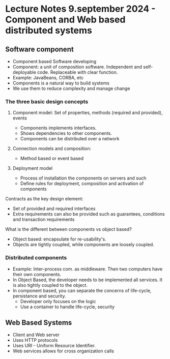 # Lecture Notes 9.september 2024 - Component and Web based distributed systems


## Software component 

- Component based Software developing
- Component: a unit of composition software. Independent and self-deployable code. Replaceable with clear function.
- Example: JavaBeans, CORBA, etc
- Components is a natural way to build systems
- We use them to reduce complexity and manage change 


### The three basic design concepts

1. Component model: Set of properties, methods (required and provided), events 
   - Components implements interfaces. 
   - Shows dependencies to other components. 
   - Components can be distributed over a network

2. Connection models and composition: 
    - Method based or event based

3. Deployment model 
    - Process of installation the components on servers and such 
    - Define rules for deployment, composition and activation of components
  
Contracts as the key design element: 
- Set of provided and required interfaces
- Extra requirements can also be provided such as guarantees, conditions and transaction requirements

What is the different between components vs object based?
- Object based: encapsulate for re-usability's. 
- Objects are tightly coupled, while components are loosely coupled. 


### Distributed components

- Example: Inter-process com. as middleware. Then two computers have their own components. 
- In Object Based, the developer needs to be implemented all services. It is also tightly coupled to the object. 
- In component based, you can separate the concerns of life-cycle, persistance and security. 
  - Developer only focuses on the logic
  - Use a container to handle life-cycle, security 



## Web Based Systems 

- Client and Web server
- Uses HTTP protocols 
- Uses URI - Uniform Resource Identifier.
- Web services allows for cross organization calls 

